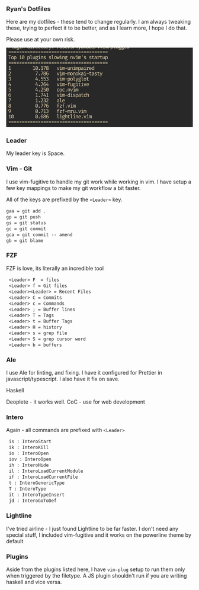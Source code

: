 ### Ryan's Dotfiles
Here are my dotfiles - these tend to change regularly. I am always tweaking
these, trying to perfect it to be better, and as I learn more, I hope I do that.

Please use at your own risk.


![](https://raw.githubusercontent.com/ryanbas21/dotfiles/master/startup.png)
### Leader

My leader key is Space.

### Vim - Git
I use vim-fugitive to handle my git work while working in vim. I have setup
a few key mappings to make my git workflow a bit faster. 


All of the keys are prefixed by the `<Leader>` key.

```
gaa = git add .
gp = git push  
gs = git status
gc = git commit
gca = git commit -- amend
gb = git blame
```

### FZF 
 FZF is love, its literally an incredible tool

 ```
  <Leader> F  = files
  <Leader> f = Git files
  <Leader><Leader> = Recent Files
  <Leader> C = Commits
  <Leader> c = Commands
  <Leader> ; = Buffer lines
  <Leader> T = Tags
  <Leader> t = Buffer Tags
  <Leader> H = history
  <Leader> s = grep file
  <Leader> S = grep cursor word
  <Leader> b = buffers
 ```
### Ale
I use Ale for linting, and fixing. I have it configured for Prettier in
javascript/typescript. I also have it fix on  save.

Haskell 

Deoplete - it works well.
CoC - use for web development

### Intero
 Again - all commands are prefixed with `<Leader>`
  
 ```
  is : InteroStart
  ik : InteroKill
  io : InteroOpen
  iov : InteroOpen
  ih : InteroHide
  il : InteroLoadCurrentModule
  if : InteroLoadCurrentFile
  t : InteroGenericType
  T : InteroType
  it : InteroTypeInsert
  jd : InteroGoToDef
 ```

### Lightline
  I've tried airline - I just found Lightline to be far faster. I don't need any
  special stuff, I included vim-fugitive and it works on the powerline theme by
  default

### Plugins 
Aside from the plugins listed here, I have `vim-plug` setup to run them only
when triggered by the filetype. A JS plugin shouldn't run if you are writing
haskell and vice versa. 



